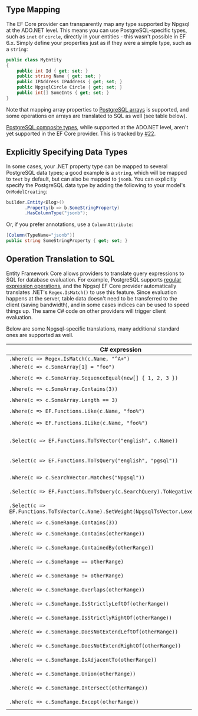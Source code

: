 ## Type Mapping

The EF Core provider can transparently map any type supported by Npgsql at the ADO.NET level. This means you can use PostgreSQL-specific types, such as `inet` or `circle`, directly in your entities - this wasn't possible in EF 6.x. Simply define your properties just as if they were a simple type, such as a `string`:

```c#
public class MyEntity
{
    public int Id { get; set; }
    public string Name { get; set; }
    public IPAddress IPAddress { get; set; }
    public NpgsqlCircle Circle { get; set; }
    public int[] SomeInts { get; set; }
}
```

Note that mapping array properties to [PostgreSQL arrays](https://www.postgresql.org/docs/current/static/arrays.html) is supported, and some operations on arrays are translated to SQL as well (see table below).

[PostgreSQL composite types](https://www.postgresql.org/docs/current/static/rowtypes.html), while supported at the ADO.NET level, aren't yet supported in the EF Core provider. This is tracked by [#22](https://github.com/npgsql/Npgsql.EntityFrameworkCore.PostgreSQL/issues/22).

## Explicitly Specifying Data Types

In some cases, your .NET property type can be mapped to several PostgreSQL data types; a good example is a `string`, which will be mapped to `text` by default, but can also be mapped to `jsonb`. You can explicitly specify the PostgreSQL data type by adding the following to your model's `OnModelCreating`:

```c#
builder.Entity<Blog>()
       .Property(b => b.SomeStringProperty)
       .HasColumnType("jsonb");
```

Or, if you prefer annotations, use a `ColumnAttribute`:

```c#
[Column(TypeName="jsonb")]
public string SomeStringProperty { get; set; }
```

## Operation Translation to SQL

Entity Framework Core allows providers to translate query expressions to SQL for database evaluation. For example, PostgreSQL supports [regular expression operations](http://www.postgresql.org/docs/current/static/functions-matching.html#FUNCTIONS-POSIX-REGEXP), and the Npgsql EF Core provider automatically translates .NET's `Regex.IsMatch()` to use this feature. Since evaluation happens at the server, table data doesn't need to be transferred to the client (saving bandwidth), and in some cases indices can be used to speed things up. The same C# code on other providers will trigger client evaluation.

Below are some Npgsql-specific translations, many additional standard ones are supported as well.

| C# expression                                              | SQL generated by Npgsql |
|------------------------------------------------------------|-------------------------|
| `.Where(c => Regex.IsMatch(c.Name, "^A+")`                 | [`WHERE "c"."Name" ~ '^A+'`](http://www.postgresql.org/docs/current/static/functions-matching.html#FUNCTIONS-POSIX-REGEXP)
| `.Where(c => c.SomeArray[1] = "foo")`                      | [`WHERE "c"."SomeArray"[1] = 'foo'`](https://www.postgresql.org/docs/current/static/arrays.html#ARRAYS-ACCESSING)
| `.Where(c => c.SomeArray.SequenceEqual(new[] { 1, 2, 3 })` | [`WHERE "c"."SomeArray" = ARRAY[1, 2, 3])`](https://www.postgresql.org/docs/current/static/arrays.html)
| `.Where(c => c.SomeArray.Contains(3))`                     | [`WHERE 3 = ANY("c"."SomeArray")`](https://www.postgresql.org/docs/current/static/functions-comparisons.html#AEN21104)
| `.Where(c => c.SomeArray.Length == 3)`                     | [`WHERE array_length("c"."SomeArray, 1) = 3`](https://www.postgresql.org/docs/current/static/functions-array.html#ARRAY-FUNCTIONS-TABLE)
| `.Where(c => EF.Functions.Like(c.Name, "foo%")`            | [`WHERE "c"."Name" LIKE 'foo%'`](https://www.postgresql.org/docs/current/static/functions-matching.html#FUNCTIONS-LIKE)
| `.Where(c => EF.Functions.ILike(c.Name, "foo%")`           | [`WHERE "c"."Name" ILIKE 'foo%'`](https://www.postgresql.org/docs/current/static/functions-matching.html#FUNCTIONS-LIKE) (case-insensitive LIKE)
| `.Select(c => EF.Functions.ToTsVector("english", c.Name))` | [`SELECT to_tsvector('english'::regconfig, "c"."Name")`](https://www.postgresql.org/docs/current/static/textsearch-controls.html#TEXTSEARCH-PARSING-DOCUMENTS)
| `.Select(c => EF.Functions.ToTsQuery("english", "pgsql"))` | [`SELECT to_tsquery('english'::regconfig, 'pgsql')`](https://www.postgresql.org/docs/current/static/textsearch-controls.html#TEXTSEARCH-PARSING-QUERIES)
| `.Where(c => c.SearchVector.Matches("Npgsql"))`            | [`WHERE "c"."SearchVector" @@ 'Npgsql'`](https://www.postgresql.org/docs/current/static/textsearch-intro.html#TEXTSEARCH-MATCHING)
| `.Select(c => EF.Functions.ToTsQuery(c.SearchQuery).ToNegative())` | [`SELECT (!! to_tsquery("c"."SearchQuery"))`](https://www.postgresql.org/docs/current/static/textsearch-features.html#TEXTSEARCH-MANIPULATE-TSQUERY)
| `.Select(c => EF.Functions.ToTsVector(c.Name).SetWeight(NpgsqlTsVector.Lexeme.Weight.A))` | [`SELECT setweight(to_tsvector("c"."Name"), 'A')`](https://www.postgresql.org/docs/current/static/textsearch-features.html#TEXTSEARCH-MANIPULATE-TSVECTOR)
| `.Where(c => c.SomeRange.Contains(3))`                     | [`WHERE x."SomeRange" @> 3`](https://www.postgresql.org/docs/current/static/functions-range.html#RANGE-OPERATORS-TABLE)
| `.Where(c => c.SomeRange.Contains(otherRange))`            | [`WHERE x."SomeRange" @> @__otherRange_0`](https://www.postgresql.org/docs/current/static/functions-range.html#RANGE-OPERATORS-TABLE)
| `.Where(c => c.SomeRange.ContainedBy(otherRange))`         | [`WHERE x."SomeRange" <@ @__otherRange_0`](https://www.postgresql.org/docs/current/static/functions-range.html#RANGE-OPERATORS-TABLE)
| `.Where(c => c.SomeRange == otherRange)`                   | [`WHERE x."SomeRange" = @__otherRange_0`](https://www.postgresql.org/docs/current/static/functions-range.html#RANGE-OPERATORS-TABLE)
| `.Where(c => c.SomeRange != otherRange)`                   | [`WHERE x."SomeRange" <> @__otherRange_0`](https://www.postgresql.org/docs/current/static/functions-range.html#RANGE-OPERATORS-TABLE)
| `.Where(c => c.SomeRange.Overlaps(otherRange))`            | [`WHERE x."SomeRange" && @__otherRange_0`](https://www.postgresql.org/docs/current/static/functions-range.html#RANGE-OPERATORS-TABLE)
| `.Where(c => c.SomeRange.IsStrictlyLeftOf(otherRange))`    | [`WHERE x."SomeRange" << @__otherRange_0`](https://www.postgresql.org/docs/current/static/functions-range.html#RANGE-OPERATORS-TABLE)
| `.Where(c => c.SomeRange.IsStrictlyRightOf(otherRange))`   | [`WHERE x."SomeRange" >> @__otherRange_0`](https://www.postgresql.org/docs/current/static/functions-range.html#RANGE-OPERATORS-TABLE)
| `.Where(c => c.SomeRange.DoesNotExtendLeftOf(otherRange))` | [`WHERE x."SomeRange" &> @__otherRange_0`](https://www.postgresql.org/docs/current/static/functions-range.html#RANGE-OPERATORS-TABLE)
| `.Where(c => c.SomeRange.DoesNotExtendRightOf(otherRange))`| [`WHERE x."SomeRange" <& @__otherRange_0`](https://www.postgresql.org/docs/current/static/functions-range.html#RANGE-OPERATORS-TABLE)
| `.Where(c => c.SomeRange.IsAdjacentTo(otherRange))`        | [`WHERE x."SomeRange" -\|- @__otherRange_0`](https://www.postgresql.org/docs/current/static/functions-range.html#RANGE-OPERATORS-TABLE)
| `.Where(c => c.SomeRange.Union(otherRange))`               | [`WHERE x."SomeRange" + @__otherRange_0`](https://www.postgresql.org/docs/current/static/functions-range.html#RANGE-OPERATORS-TABLE)
| `.Where(c => c.SomeRange.Intersect(otherRange))`           | [`WHERE x."SomeRange" * @__otherRange_0`](https://www.postgresql.org/docs/current/static/functions-range.html#RANGE-OPERATORS-TABLE)
| `.Where(c => c.SomeRange.Except(otherRange))`              | [`WHERE x."SomeRange" - @__otherRange_0`](https://www.postgresql.org/docs/current/static/functions-range.html#RANGE-OPERATORS-TABLE)
